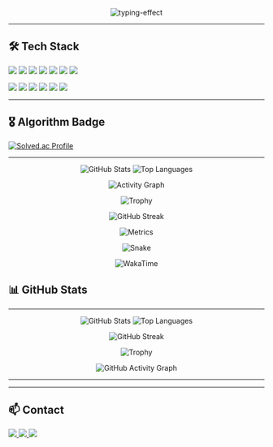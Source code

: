 <p align="center">
  <img src="https://readme-typing-svg.demolab.com?font=Fira+Code&size=28&duration=3000&pause=1000&color=F2F2F2&center=true&vCenter=true&width=500&lines=King+MinJae" alt="typing-effect" />
</p>

---

## 🛠 Tech Stack

<p align="left">
  <img src="https://img.shields.io/badge/Java-007396?style=for-the-badge&logo=OpenJDK&logoColor=white"/>
  <img src="https://img.shields.io/badge/SQL-4479A1?style=for-the-badge&logo=MySQL&logoColor=white"/>
  <img src="https://img.shields.io/badge/Python-3776AB?style=for-the-badge&logo=Python&logoColor=white"/>
  <img src="https://img.shields.io/badge/Spring Boot-6DB33F?style=for-the-badge&logo=Spring-Boot&logoColor=white"/>
  <img src="https://img.shields.io/badge/JPA-59666C?style=for-the-badge&logo=Hibernate&logoColor=white"/>
  <img src="https://img.shields.io/badge/MyBatis-0052CC?style=for-the-badge&logo=MySQL&logoColor=white"/>
  <img src="https://img.shields.io/badge/REST-000000?style=for-the-badge&logo=Rest&logoColor=white"/>
</p>

<p align="left">
  <img src="https://img.shields.io/badge/MySQL-005C84?style=for-the-badge&logo=MySQL&logoColor=white"/>
  <img src="https://img.shields.io/badge/Oracle-F80000?style=for-the-badge&logo=Oracle&logoColor=white"/>
  <img src="https://img.shields.io/badge/Git-F05032?style=for-the-badge&logo=Git&logoColor=white"/>
  <img src="https://img.shields.io/badge/GitHub-181717?style=for-the-badge&logo=GitHub&logoColor=white"/>
  <img src="https://img.shields.io/badge/IntelliJ IDEA-000000?style=for-the-badge&logo=intellijidea&logoColor=white"/>
  <img src="https://img.shields.io/badge/AWS-232F3E?style=for-the-badge&logo=Amazon-AWS&logoColor=white"/>
</p>

---

## 🎖️ Algorithm Badge

[![Solved.ac Profile](http://mazassumnida.wtf/api/v2/generate_badge?boj=minjaekim7311)](https://solved.ac/minjaekim7311)

---
<p align="center">
  <img src="https://github-readme-stats.vercel.app/api?username=MinJae-King&show_icons=true&theme=gotham&rank_icon=github" alt="GitHub Stats" />
  <img src="https://github-readme-stats.vercel.app/api/top-langs/?username=MinJae-King&layout=compact&theme=gotham" alt="Top Languages" />
</p>

<p align="center">
  <img src="https://github-readme-activity-graph.vercel.app/graph?username=MinJae-King&theme=gotham" alt="Activity Graph" />
</p>

<p align="center">
  <img src="https://github-profile-trophy.vercel.app/?username=MinJae-King&theme=darkhub&no-frame=true&row=1&column=6" alt="Trophy" />
</p>

<p align="center">
  <img src="https://github-readme-streak-stats.herokuapp.com?user=MinJae-King&theme=gotham&hide_border=true" alt="GitHub Streak" />
</p>

<p align="center">
  <img src="https://metrics.lecoq.io/MinJae-King?template=classic&base.indepth=false&base.hireable=false&config.timezone=Asia%2FSeoul&config.display=columns&config.order=base.header,base.repositories,base.activity,base.community" alt="Metrics" />
</p>

<p align="center">
  <img src="https://github.com/MinJae-King/MinJae-King/raw/output/github-contribution-grid-snake-dark.svg" alt="Snake" />
</p>

<p align="center">
  <img src="https://github-readme-stats.vercel.app/api/wakatime?username=MinJae-King&theme=gotham" alt="WakaTime" />
</p>

## 📊 GitHub Stats

---

<p align="center">
  <img src="https://github-readme-stats.vercel.app/api?username=MinJae-King&show_icons=true&theme=gotham&rank_icon=github" alt="GitHub Stats" />
  <img src="https://github-readme-stats.vercel.app/api/top-langs/?username=MinJae-King&layout=compact&theme=gotham" alt="Top Languages" />
</p>

<p align="center">
  <img src="https://github-readme-streak-stats.herokuapp.com/?user=MinJae-King&theme=gotham" alt="GitHub Streak" />
</p>

<p align="center">
  <img src="https://github-profile-trophy.vercel.app/?username=MinJae-King&theme=darkhub&margin-w=10&row=2&column=4" alt="Trophy" />
</p>

<p align="center">
  <img src="https://github-readme-activity-graph.vercel.app/graph?username=MinJae-King&theme=gotham" alt="GitHub Activity Graph" />
</p>

---


---

## 📫 Contact

<a href="mailto:minjaekim7111@gmail.com">
  <img src="https://img.shields.io/badge/Gmail-D14836?style=for-the-badge&logo=Gmail&logoColor=white"/>
</a>
<a href="mailto:minjaekim7111@naver.com">
  <img src="https://img.shields.io/badge/Naver-03C75A?style=for-the-badge&logo=Naver&logoColor=white"/>
</a>
<a href="https://velog.io/@minjaekim7111/posts">
  <img src="https://img.shields.io/badge/Velog-20C997?style=for-the-badge&logo=Velog&logoColor=white"/>
</a>
